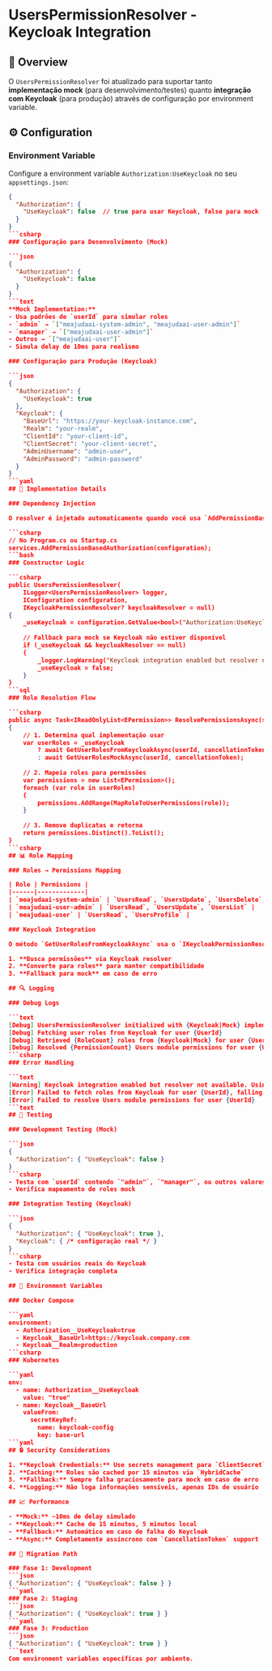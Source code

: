 # UsersPermissionResolver - Keycloak Integration

## 🎯 Overview

O `UsersPermissionResolver` foi atualizado para suportar tanto **implementação mock** (para desenvolvimento/testes) quanto **integração com Keycloak** (para produção) através de configuração por environment variable.

## ⚙️ Configuration

### Environment Variable

Configure a environment variable `Authorization:UseKeycloak` no seu `appsettings.json`:

```json
{
  "Authorization": {
    "UseKeycloak": false  // true para usar Keycloak, false para mock
  }
}
```csharp
### Configuração para Desenvolvimento (Mock)

```json
{
  "Authorization": {
    "UseKeycloak": false
  }
}
```text
**Mock Implementation:**
- Usa padrões de `userId` para simular roles
- `admin` → `["meajudaai-system-admin", "meajudaai-user-admin"]`
- `manager` → `["meajudaai-user-admin"]` 
- Outros → `["meajudaai-user"]`
- Simula delay de 10ms para realismo

### Configuração para Produção (Keycloak)

```json
{
  "Authorization": {
    "UseKeycloak": true
  },
  "Keycloak": {
    "BaseUrl": "https://your-keycloak-instance.com",
    "Realm": "your-realm",
    "ClientId": "your-client-id",
    "ClientSecret": "your-client-secret",
    "AdminUsername": "admin-user",
    "AdminPassword": "admin-password"
  }
}
```yaml
## 🔧 Implementation Details

### Dependency Injection

O resolver é injetado automaticamente quando você usa `AddPermissionBasedAuthorization()`:

```csharp
// No Program.cs ou Startup.cs
services.AddPermissionBasedAuthorization(configuration);
```bash
### Constructor Logic

```csharp
public UsersPermissionResolver(
    ILogger<UsersPermissionResolver> logger, 
    IConfiguration configuration,
    IKeycloakPermissionResolver? keycloakResolver = null)
{
    _useKeycloak = configuration.GetValue<bool>("Authorization:UseKeycloak", false);
    
    // Fallback para mock se Keycloak não estiver disponível
    if (_useKeycloak && keycloakResolver == null)
    {
        _logger.LogWarning("Keycloak integration enabled but resolver not available. Using mock.");
        _useKeycloak = false;
    }
}
```sql
### Role Resolution Flow

```csharp
public async Task<IReadOnlyList<EPermission>> ResolvePermissionsAsync(string userId, CancellationToken cancellationToken)
{
    // 1. Determina qual implementação usar
    var userRoles = _useKeycloak 
        ? await GetUserRolesFromKeycloakAsync(userId, cancellationToken)
        : await GetUserRolesMockAsync(userId, cancellationToken);
    
    // 2. Mapeia roles para permissões
    var permissions = new List<EPermission>();
    foreach (var role in userRoles)
    {
        permissions.AddRange(MapRoleToUserPermissions(role));
    }
    
    // 3. Remove duplicatas e retorna
    return permissions.Distinct().ToList();
}
```csharp
## 📊 Role Mapping

### Roles → Permissions Mapping

| Role | Permissions |
|------|-------------|
| `meajudaai-system-admin` | `UsersRead`, `UsersUpdate`, `UsersDelete`, `AdminUsers` |
| `meajudaai-user-admin` | `UsersRead`, `UsersUpdate`, `UsersList` |
| `meajudaai-user` | `UsersRead`, `UsersProfile` |

### Keycloak Integration

O método `GetUserRolesFromKeycloakAsync` usa o `IKeycloakPermissionResolver` existente:

1. **Busca permissões** via Keycloak resolver
2. **Converte para roles** para manter compatibilidade
3. **Fallback para mock** em caso de erro

## 🔍 Logging

### Debug Logs

```text
[Debug] UsersPermissionResolver initialized with {Keycloak|Mock} implementation
[Debug] Fetching user roles from Keycloak for user {UserId}
[Debug] Retrieved {RoleCount} roles from {Keycloak|Mock} for user {UserId}: {Roles}
[Debug] Resolved {PermissionCount} Users module permissions for user {UserId} using {ResolverType}
```csharp
### Error Handling

```text
[Warning] Keycloak integration enabled but resolver not available. Using mock.
[Error] Failed to fetch roles from Keycloak for user {UserId}, falling back to mock
[Error] Failed to resolve Users module permissions for user {UserId}
```text
## 🧪 Testing

### Development Testing (Mock)

```json
{
  "Authorization": { "UseKeycloak": false }
}
```csharp
- Testa com `userId` contendo `"admin"`, `"manager"`, ou outros valores
- Verifica mapeamento de roles mock

### Integration Testing (Keycloak)

```json
{
  "Authorization": { "UseKeycloak": true },
  "Keycloak": { /* configuração real */ }
}
```csharp
- Testa com usuários reais do Keycloak
- Verifica integração completa

## 🚀 Environment Variables

### Docker Compose

```yaml
environment:
  - Authorization__UseKeycloak=true
  - Keycloak__BaseUrl=https://keycloak.company.com
  - Keycloak__Realm=production
```csharp
### Kubernetes

```yaml
env:
  - name: Authorization__UseKeycloak
    value: "true"
  - name: Keycloak__BaseUrl
    valueFrom:
      secretKeyRef:
        name: keycloak-config
        key: base-url
```yaml
## 🔒 Security Considerations

1. **Keycloak Credentials:** Use secrets management para `ClientSecret` e credenciais admin
2. **Caching:** Roles são cached por 15 minutos via `HybridCache`
3. **Fallback:** Sempre falha graciosamente para mock em caso de erro
4. **Logging:** Não loga informações sensíveis, apenas IDs de usuário

## 📈 Performance

- **Mock:** ~10ms de delay simulado
- **Keycloak:** Cache de 15 minutos, 5 minutos local
- **Fallback:** Automático em caso de falha do Keycloak
- **Async:** Completamente assíncrono com `CancellationToken` support

## 🔄 Migration Path

### Fase 1: Development
```json
{ "Authorization": { "UseKeycloak": false } }
```yaml
### Fase 2: Staging  
```json
{ "Authorization": { "UseKeycloak": true } }
```yaml
### Fase 3: Production
```json
{ "Authorization": { "UseKeycloak": true } }
```text
Com environment variables específicas por ambiente.